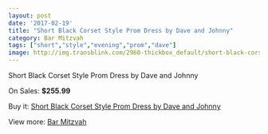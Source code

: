 ```yaml
---
layout: post
date: '2017-02-19'
title: "Short Black Corset Style Prom Dress by Dave and Johnny"
category: Bar Mitzvah
tags: ["short","style","evening","prom","dave"]
image: http://img.transblink.com/2960-thickbox_default/short-black-corset-style-prom-dress-by-dave-and-johnny.jpg
---
```

Short Black Corset Style Prom Dress by Dave and Johnny

On Sales: **$255.99**
<a href="https://www.transblink.com/en/bar-mitzvah/940-short-black-corset-style-prom-dress-by-dave-and-johnny.html"><amp-img layout="responsive" width="600" height="600" src="//img.transblink.com/2960-thickbox_default/short-black-corset-style-prom-dress-by-dave-and-johnny.jpg" alt="Short Black Corset Style Prom Dress by Dave and Johnny 0" /></a>
<a href="https://www.transblink.com/en/bar-mitzvah/940-short-black-corset-style-prom-dress-by-dave-and-johnny.html"><amp-img layout="responsive" width="600" height="600" src="//img.transblink.com/2964-thickbox_default/short-black-corset-style-prom-dress-by-dave-and-johnny.jpg" alt="Short Black Corset Style Prom Dress by Dave and Johnny 1" /></a>
<a href="https://www.transblink.com/en/bar-mitzvah/940-short-black-corset-style-prom-dress-by-dave-and-johnny.html"><amp-img layout="responsive" width="600" height="600" src="//img.transblink.com/2963-thickbox_default/short-black-corset-style-prom-dress-by-dave-and-johnny.jpg" alt="Short Black Corset Style Prom Dress by Dave and Johnny 2" /></a>
<a href="https://www.transblink.com/en/bar-mitzvah/940-short-black-corset-style-prom-dress-by-dave-and-johnny.html"><amp-img layout="responsive" width="600" height="600" src="//img.transblink.com/2962-thickbox_default/short-black-corset-style-prom-dress-by-dave-and-johnny.jpg" alt="Short Black Corset Style Prom Dress by Dave and Johnny 3" /></a>
<a href="https://www.transblink.com/en/bar-mitzvah/940-short-black-corset-style-prom-dress-by-dave-and-johnny.html"><amp-img layout="responsive" width="600" height="600" src="//img.transblink.com/2961-thickbox_default/short-black-corset-style-prom-dress-by-dave-and-johnny.jpg" alt="Short Black Corset Style Prom Dress by Dave and Johnny 4" /></a>

Buy it: [Short Black Corset Style Prom Dress by Dave and Johnny](https://www.transblink.com/en/bar-mitzvah/940-short-black-corset-style-prom-dress-by-dave-and-johnny.html "Short Black Corset Style Prom Dress by Dave and Johnny")

View more: [Bar Mitzvah](https://www.transblink.com/en/2-bar-mitzvah "Bar Mitzvah")